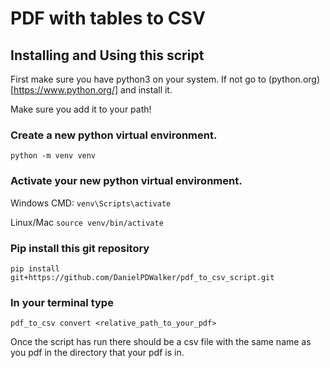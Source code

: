 # PDF with tables to CSV

## Installing and Using this script

First make sure you have python3 on your system. If not go to (python.org)[https://www.python.org/] and install it. 

Make sure you add it to your path!

### Create a new python virtual environment.

`python -m venv venv`

### Activate your new python virtual environment.

Windows CMD:
`venv\Scripts\activate`

Linux/Mac
`source venv/bin/activate`

### Pip install this git repository

`pip install git+https://github.com/DanielPDWalker/pdf_to_csv_script.git`

### In your terminal type

`pdf_to_csv convert <relative_path_to_your_pdf>`

Once the script has run there should be a csv file with the same name as you pdf in the directory that your pdf is in.
